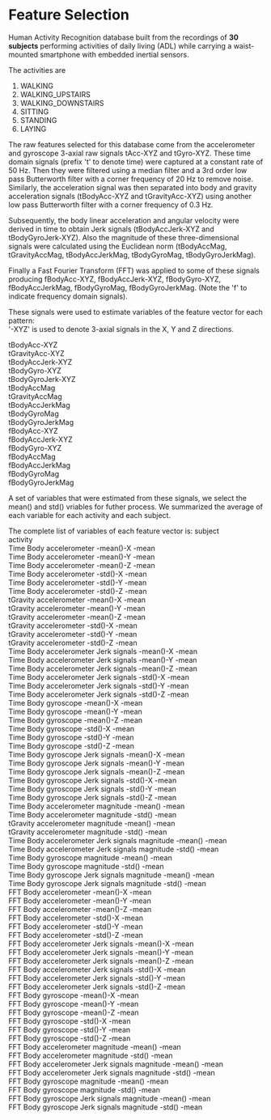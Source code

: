Feature Selection 
=================

Human Activity Recognition database built from the recordings of **30 subjects** performing activities of daily living (ADL) while carrying a waist-mounted smartphone with embedded inertial sensors.  

The activities are   
1. WALKING   
2. WALKING_UPSTAIRS   
3. WALKING_DOWNSTAIRS   
4. SITTING   
5. STANDING  
6. LAYING   

The raw features selected for this database come from the accelerometer and gyroscope 3-axial raw signals tAcc-XYZ and tGyro-XYZ. These time domain signals (prefix 't' to denote time) were captured at a constant rate of 50 Hz. Then they were filtered using a median filter and a 3rd order low pass Butterworth filter with a corner frequency of 20 Hz to remove noise. Similarly, the acceleration signal was then separated into body and gravity acceleration signals (tBodyAcc-XYZ and tGravityAcc-XYZ) using another low pass Butterworth filter with a corner frequency of 0.3 Hz. 

Subsequently, the body linear acceleration and angular velocity were derived in time to obtain Jerk signals (tBodyAccJerk-XYZ and tBodyGyroJerk-XYZ). Also the magnitude of these three-dimensional signals were calculated using the Euclidean norm (tBodyAccMag, tGravityAccMag, tBodyAccJerkMag, tBodyGyroMag, tBodyGyroJerkMag). 

Finally a Fast Fourier Transform (FFT) was applied to some of these signals producing fBodyAcc-XYZ, fBodyAccJerk-XYZ, fBodyGyro-XYZ, fBodyAccJerkMag, fBodyGyroMag, fBodyGyroJerkMag. (Note the 'f' to indicate frequency domain signals). 

These signals were used to estimate variables of the feature vector for each pattern:  
'-XYZ' is used to denote 3-axial signals in the X, Y and Z directions.

tBodyAcc-XYZ   
tGravityAcc-XYZ  
tBodyAccJerk-XYZ  
tBodyGyro-XYZ   
tBodyGyroJerk-XYZ  
tBodyAccMag  
tGravityAccMag  
tBodyAccJerkMag  
tBodyGyroMag  
tBodyGyroJerkMag  
fBodyAcc-XYZ  
fBodyAccJerk-XYZ  
fBodyGyro-XYZ  
fBodyAccMag  
fBodyAccJerkMag  
fBodyGyroMag  
fBodyGyroJerkMag  

A set of variables that were estimated from these signals, we select the mean() and std() vriables for futher process.
We summarized the average of each variable for each activity and each subject.

The complete list of variables of each feature vector is:
subject  
activity  
Time Body accelerometer -mean()-X -mean  
Time Body accelerometer -mean()-Y -mean  
Time Body accelerometer -mean()-Z -mean  
Time Body accelerometer -std()-X -mean  
Time Body accelerometer -std()-Y -mean  
Time Body accelerometer -std()-Z -mean  
tGravity accelerometer -mean()-X -mean  
tGravity accelerometer -mean()-Y -mean  
tGravity accelerometer -mean()-Z -mean  
tGravity accelerometer -std()-X -mean  
tGravity accelerometer -std()-Y -mean  
tGravity accelerometer -std()-Z -mean  
Time Body accelerometer Jerk signals -mean()-X -mean  
Time Body accelerometer Jerk signals -mean()-Y -mean  
Time Body accelerometer Jerk signals -mean()-Z -mean  
Time Body accelerometer Jerk signals -std()-X -mean  
Time Body accelerometer Jerk signals -std()-Y -mean  
Time Body accelerometer Jerk signals -std()-Z -mean  
Time Body gyroscope -mean()-X -mean  
Time Body gyroscope -mean()-Y -mean  
Time Body gyroscope -mean()-Z -mean  
Time Body gyroscope -std()-X -mean  
Time Body gyroscope -std()-Y -mean  
Time Body gyroscope -std()-Z -mean  
Time Body gyroscope Jerk signals -mean()-X -mean  
Time Body gyroscope Jerk signals -mean()-Y -mean  
Time Body gyroscope Jerk signals -mean()-Z -mean  
Time Body gyroscope Jerk signals -std()-X -mean  
Time Body gyroscope Jerk signals -std()-Y -mean  
Time Body gyroscope Jerk signals -std()-Z -mean  
Time Body accelerometer magnitude -mean() -mean  
Time Body accelerometer magnitude -std() -mean  
tGravity accelerometer magnitude -mean() -mean  
tGravity accelerometer magnitude -std() -mean  
Time Body accelerometer Jerk signals magnitude -mean() -mean  
Time Body accelerometer Jerk signals magnitude -std() -mean  
Time Body gyroscope magnitude -mean() -mean  
Time Body gyroscope magnitude -std() -mean  
Time Body gyroscope Jerk signals magnitude -mean() -mean  
Time Body gyroscope Jerk signals magnitude -std() -mean  
FFT Body accelerometer -mean()-X -mean  
FFT Body accelerometer -mean()-Y -mean  
FFT Body accelerometer -mean()-Z -mean  
FFT Body accelerometer -std()-X -mean  
FFT Body accelerometer -std()-Y -mean  
FFT Body accelerometer -std()-Z -mean  
FFT Body accelerometer Jerk signals -mean()-X -mean  
FFT Body accelerometer Jerk signals -mean()-Y -mean  
FFT Body accelerometer Jerk signals -mean()-Z -mean  
FFT Body accelerometer Jerk signals -std()-X -mean  
FFT Body accelerometer Jerk signals -std()-Y -mean  
FFT Body accelerometer Jerk signals -std()-Z -mean  
FFT Body gyroscope -mean()-X -mean  
FFT Body gyroscope -mean()-Y -mean  
FFT Body gyroscope -mean()-Z -mean  
FFT Body gyroscope -std()-X -mean  
FFT Body gyroscope -std()-Y -mean  
FFT Body gyroscope -std()-Z -mean  
FFT Body accelerometer magnitude -mean() -mean  
FFT Body accelerometer magnitude -std() -mean  
FFT Body accelerometer Jerk signals magnitude -mean() -mean  
FFT Body accelerometer Jerk signals magnitude -std() -mean  
FFT Body gyroscope magnitude -mean() -mean  
FFT Body gyroscope magnitude -std() -mean  
FFT Body gyroscope Jerk signals magnitude -mean() -mean  
FFT Body gyroscope Jerk signals magnitude -std() -mean  


